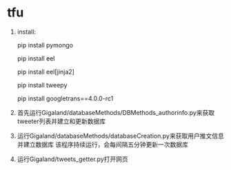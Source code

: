 # tfu
1. install:

   pip install pymongo
   
   pip install eel
   
   pip install eel[jinja2]
   
   pip install tweepy
   
   pip install googletrans==4.0.0-rc1
   
2. 首先运行Gigaland/databaseMethods/DBMethods_authorinfo.py来获取tweeter列表并建立和更新数据库
3. 运行Gigaland/databaseMethods/databaseCreation.py来获取用户推文信息并建立数据库 该程序持续运行，会每间隔五分钟更新一次数据库
4. 运行Gigaland/tweets_getter.py打开网页 
